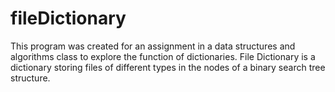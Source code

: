 # fileDictionary
This program was created for an assignment in a data structures and algorithms class to explore the function of dictionaries.
File Dictionary is a dictionary storing files of different types in the nodes of a binary search tree structure.
